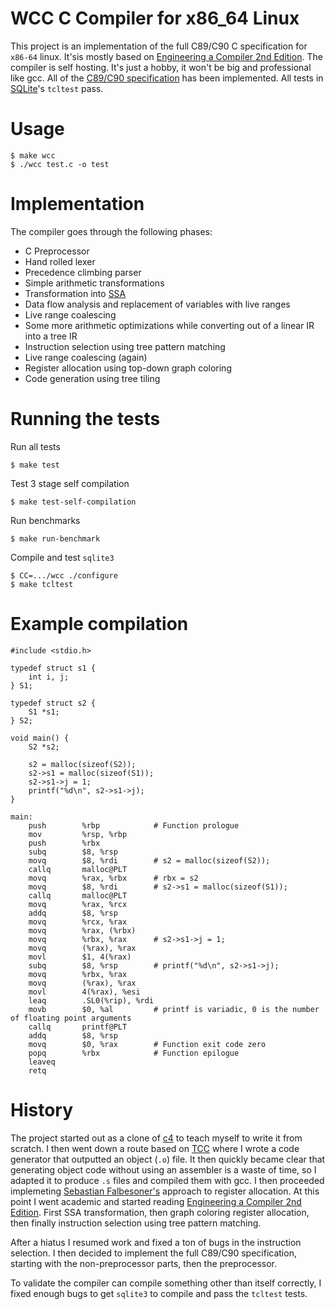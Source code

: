 # WCC C Compiler for x86_64 Linux

This project is an implementation of the full C89/C90 C specification for `x86-64` linux. It'sis mostly based on [Engineering a Compiler 2nd Edition](https://www.amazon.com/Engineering-Compiler-Keith-Cooper/dp/012088478X). The compiler is self hosting. It's just a hobby, it won't be big and professional like gcc. All of the [C89/C90 specification](https://port70.net/~nsz/c/c89/c89-draft.html) has been implemented. All tests in [SQLite](https://www.sqlite.org/index.html)'s `tcltest` pass.

# Usage
```
$ make wcc
$ ./wcc test.c -o test
```

# Implementation
The compiler goes through the following phases:

- C Preprocessor
- Hand rolled lexer
- Precedence climbing parser
- Simple arithmetic transformations
- Transformation into [SSA](https://en.wikipedia.org/wiki/Static_single_assignment_form)
- Data flow analysis and replacement of variables with live ranges
- Live range coalescing
- Some more arithmetic optimizations while converting out of a linear IR into a tree IR
- Instruction selection using tree pattern matching
- Live range coalescing (again)
- Register allocation using top-down graph coloring
- Code generation using tree tiling

# Running the tests
Run all tests
```
$ make test
```

Test 3 stage self compilation
```
$ make test-self-compilation
```

Run benchmarks
```
$ make run-benchmark
```

Compile and test `sqlite3`
```
$ CC=.../wcc ./configure
$ make tcltest
```

# Example compilation
```
#include <stdio.h>

typedef struct s1 {
    int i, j;
} S1;

typedef struct s2 {
    S1 *s1;
} S2;

void main() {
    S2 *s2;

    s2 = malloc(sizeof(S2));
    s2->s1 = malloc(sizeof(S1));
    s2->s1->j = 1;
    printf("%d\n", s2->s1->j);
}
```

```
main:
    push        %rbp            # Function prologue
    mov         %rsp, %rbp
    push        %rbx
    subq        $8, %rsp
    movq        $8, %rdi        # s2 = malloc(sizeof(S2));
    callq       malloc@PLT
    movq        %rax, %rbx      # rbx = s2
    movq        $8, %rdi        # s2->s1 = malloc(sizeof(S1));
    callq       malloc@PLT
    movq        %rax, %rcx
    addq        $8, %rsp
    movq        %rcx, %rax
    movq        %rax, (%rbx)
    movq        %rbx, %rax      # s2->s1->j = 1;
    movq        (%rax), %rax
    movl        $1, 4(%rax)
    subq        $8, %rsp        # printf("%d\n", s2->s1->j);
    movq        %rbx, %rax
    movq        (%rax), %rax
    movl        4(%rax), %esi
    leaq        .SL0(%rip), %rdi
    movb        $0, %al         # printf is variadic, 0 is the number of floating point arguments
    callq       printf@PLT
    addq        $8, %rsp
    movq        $0, %rax        # Function exit code zero
    popq        %rbx            # Function epilogue
    leaveq
    retq
```

# History
The project started out as a clone of [c4](https://github.com/rswier/c4) to teach myself to write it from scratch. I then went down a route based on [TCC](https://bellard.org/tcc/) where I wrote a code generator that outputted an object (`.o`) file. It then quickly became clear that generating object code without using an assembler is a waste of time, so I adapted it to produce `.s` files and compiled them with gcc. I then proceeded implemeting [Sebastian Falbesoner's](https://www.complang.tuwien.ac.at/Diplomarbeiten/falbesoner14.pdf) approach to register allocation. At this point I went academic and started reading [Engineering a Compiler 2nd Edition](https://www.amazon.com/Engineering-Compiler-Keith-Cooper/dp/012088478X). First SSA transformation, then graph coloring register allocation, then finally instruction selection using tree pattern matching.

After a hiatus I resumed work and fixed a ton of bugs in the instruction selection. I then decided to implement the full C89/C90 specification, starting with the non-preprocessor parts, then the preprocessor.

To validate the compiler can compile something other than itself correctly, I fixed enough bugs to get `sqlite3` to compile and pass the `tcltest` tests.
